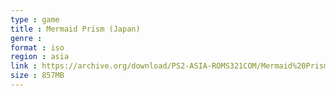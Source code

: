 ```yaml
---
type : game
title : Mermaid Prism (Japan)
genre : 
format : iso
region : asia
link : https://archive.org/download/PS2-ASIA-ROMS321COM/Mermaid%20Prism%20%28Japan%29.7z
size : 857MB
---
```

